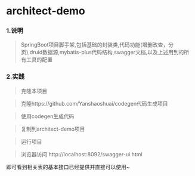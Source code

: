 # architect-demo

### 1.说明
>SpringBoot项目脚手架,包括基础的封装类,代码功能(增删改查，分页),druid数据源,mybatis-plus代码结构,swagger文档,以及上述用到的所有工具的配置

### 2.实践
> 克隆本项目

> 克隆https://github.com/Yanshaoshuai/codegen代码生成项目

> 使用codegen生成代码

> 复制到architect-demo项目

> 运行项目

> 浏览器访问 http://localhost:8092/swagger-ui.html

即可看到相关表的基本接口已经提供并直接可以使用~
